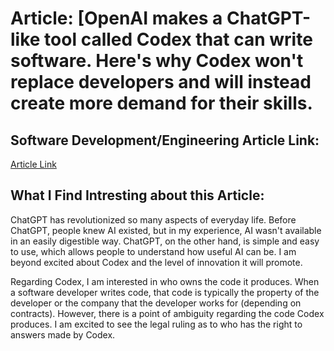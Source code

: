 # Article: [OpenAI makes a ChatGPT-like tool called Codex that can write software. Here's why Codex won't replace developers and will instead create more demand for their skills.

## Software Development/Engineering Article Link:
[Article Link](https://www.businessinsider.com/chatgpt-openai-codex-developer-jobs-2023-2?utm_source=copy-link&utm_medium=referral&utm_content=topbar)

## What I Find Intresting about this Article:
ChatGPT has revolutionized so many aspects of everyday life. Before ChatGPT, people knew AI existed, but in my experience, AI wasn't available in an easily digestible way. ChatGPT, on the other hand, is simple and easy to use, which allows people to understand how useful AI can be. I am beyond excited about Codex and the level of innovation it will promote. 

Regarding Codex, I am interested in who owns the code it produces. When a software developer writes code, that code is typically the property of the developer or the company that the developer works for (depending on contracts). However, there is a point of ambiguity regarding the code Codex produces. I am excited to see the legal ruling as to who has the right to answers made by Codex.